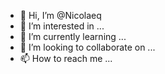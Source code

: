 - 👋 Hi, I’m @Nicolaeq
- 👀 I’m interested in ...
- 🌱 I’m currently learning ...
- 💞️ I’m looking to collaborate on ...
- 📫 How to reach me ...

<!---
Nicolaeq/Nicolaeq is a ✨ special ✨ repository because its `README.md` (this file) appears on your GitHub profile.
You can click the Preview link to take a look at your changes.
--->

